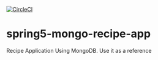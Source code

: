 [![CircleCI](https://circleci.com/gh/davidevanoni/spring5-mongo-recipe-app-master.svg?style=svg)](https://circleci.com/gh/Davide82x/spring5-mongo-recipe-app-master)

# spring5-mongo-recipe-app
Recipe Application Using MongoDB. Use it as a reference
